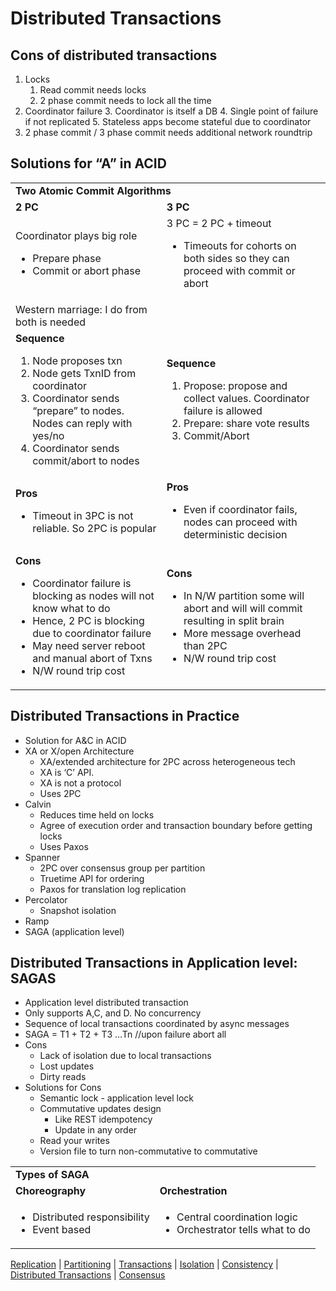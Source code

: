 <!-- Yay, no errors, warnings, or alerts! -->


# Distributed Transactions


## Cons of distributed transactions



1. Locks
    1. Read commit needs locks
    2. 2 phase commit needs to lock all the time
2. Coordinator failure
    3. Coordinator is itself a DB
    4. Single point of failure if not replicated
    5. Stateless apps become stateful due to coordinator
3. 2 phase commit / 3 phase commit needs additional network roundtrip


## Solutions for “A” in ACID


<table>
  <tr>
   <td colspan="2" ><strong>Two Atomic Commit Algorithms</strong>
   </td>
  </tr>
  <tr>
   <td><strong>2 PC</strong>
   </td>
   <td><strong>3 PC</strong>
   </td>
  </tr>
  <tr>
   <td>Coordinator plays big role
<ul>

<li>Prepare phase

<li>Commit or abort phase
</li>
</ul>
   </td>
   <td>3 PC  = 2 PC + timeout
<ul>

<li>Timeouts for cohorts on both sides so they can proceed with commit or abort
</li>
</ul>
   </td>
  </tr>
  <tr>
   <td>Western marriage: I do from both is needed
   </td>
   <td>
   </td>
  </tr>
  <tr>
   <td><strong>Sequence</strong>
<ol>

<li>Node proposes txn

<li>Node gets TxnID from coordinator

<li>Coordinator sends “prepare” to nodes. Nodes can reply with yes/no

<li>Coordinator sends commit/abort to nodes
</li>
</ol>
   </td>
   <td><strong>Sequence</strong>
<ol>

<li>Propose: propose and collect values. Coordinator failure is allowed

<li>Prepare: share vote results

<li>Commit/Abort
</li>
</ol>
   </td>
  </tr>
  <tr>
   <td><strong>Pros</strong>
<ul>

<li>Timeout in 3PC is not reliable. So 2PC is popular
</li>
</ul>
   </td>
   <td><strong>Pros</strong>
<ul>

<li>Even if coordinator fails, nodes can proceed with deterministic decision
</li>
</ul>
   </td>
  </tr>
  <tr>
   <td><strong>Cons</strong>
<ul>

<li>Coordinator failure is blocking as nodes will not know what to do

<li>Hence, 2 PC is blocking due to coordinator failure

<li>May need server reboot and manual abort of Txns

<li>N/W round trip cost
</li>
</ul>
   </td>
   <td><strong>Cons</strong>
<ul>

<li>In N/W partition some will abort and will will commit resulting in split brain

<li>More message overhead than 2PC

<li>N/W round trip cost
</li>
</ul>
   </td>
  </tr>
</table>



## Distributed Transactions in Practice



* Solution for A&C in ACID
* XA or X/open Architecture
    * XA/extended architecture for 2PC across heterogeneous tech
    * XA is ‘C’ API. 
    * XA is not a protocol
    * Uses 2PC
* Calvin
    * Reduces time held on locks
    * Agree of execution order and transaction boundary before getting locks
    * Uses Paxos
* Spanner
    * 2PC over consensus group per partition
    * Truetime API for ordering
    * Paxos for translation log replication
* Percolator
    * Snapshot isolation
* Ramp
* SAGA (application level)


## Distributed Transactions in Application level: SAGAS



* Application level distributed transaction
* Only supports A,C, and D. No concurrency
* Sequence of local transactions coordinated by async messages
* SAGA = T1 + T2 + T3  …Tn  //upon failure abort all
* Cons
    * Lack of isolation due to local transactions
    * Lost updates
    * Dirty reads
* Solutions for Cons
    * Semantic lock - application level lock
    * Commutative updates design
        * Like REST idempotency
        * Update in any order
    * Read your writes
    * Version file to turn non-commutative to commutative

<table>
  <tr>
   <td colspan="2" >
<strong>Types of SAGA</strong>
   </td>
  </tr>
  <tr>
   <td><strong>Choreography </strong>
   </td>
   <td><strong>Orchestration</strong>
   </td>
  </tr>
  <tr>
   <td>
<ul>

<li>Distributed responsibility

<li>Event based
</li>
</ul>
   </td>
   <td>
<ul>

<li>Central coordination logic

<li>Orchestrator tells what to do
</li>
</ul>
   </td>
  </tr>
</table>

[Replication](replication.md) | [Partitioning](partitioning.md) | [Transactions](transaction.md) | [Isolation](isolation.md) | [Consistency](consistency.md) | [Distributed Transactions](distributed_transactions.md) | [Consensus](consensus.md)